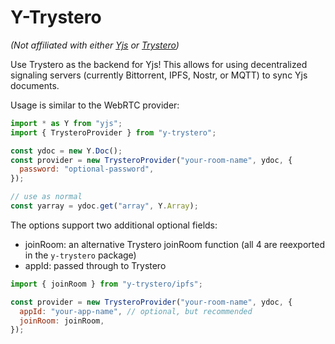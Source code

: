 # Y-Trystero

_(Not affiliated with either [Yjs](https://github.com/yjs/yjs) or [Trystero](https://github.com/dmotz/trystero))_

Use Trystero as the backend for Yjs!
This allows for using decentralized signaling servers (currently Bittorrent, IPFS, Nostr, or MQTT) to sync Yjs documents.

Usage is similar to the WebRTC provider:

```javascript
import * as Y from "yjs";
import { TrysteroProvider } from "y-trystero";

const ydoc = new Y.Doc();
const provider = new TrysteroProvider("your-room-name", ydoc, {
  password: "optional-password",
});

// use as normal
const yarray = ydoc.get("array", Y.Array);
```

The options support two additional optional fields:

- joinRoom: an alternative Trystero joinRoom function (all 4 are reexported in the `y-trystero` package)
- appId: passed through to Trystero

```javascript
import { joinRoom } from "y-trystero/ipfs";

const provider = new TrysteroProvider("your-room-name", ydoc, {
  appId: "your-app-name", // optional, but recommended
  joinRoom: joinRoom,
});
```
